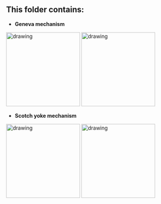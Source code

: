 ## This folder contains:
* **Geneva mechanism**
 
<img src="https://user-images.githubusercontent.com/75319867/115437529-f77ad500-a214-11eb-8376-9a8b2d8b79b7.png" alt="drawing" width="400" style="width:200px;"/> <img src="https://user-images.githubusercontent.com/75319867/115437587-06fa1e00-a215-11eb-9770-045f402d3459.png" alt="drawing" width="400" style="width:200px;"/>

* **Scotch yoke mechanism**

<img src="https://user-images.githubusercontent.com/75319867/115437614-0f525900-a215-11eb-9cf9-4d39ca3df3e6.png" alt="drawing" width="400" style="width:200px;"/> <img src="https://user-images.githubusercontent.com/75319867/115437653-1bd6b180-a215-11eb-8470-1bc5c31e8eb0.png" alt="drawing" width="450" style="width:200px;"/>
